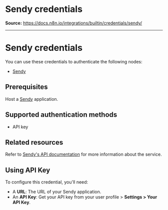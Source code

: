 # Sendy credentials

**Source:** https://docs.n8n.io/integrations/builtin/credentials/sendy/

---

# Sendy credentials

You can use these credentials to authenticate the following nodes:

- [Sendy](../../app-nodes/n8n-nodes-base.sendy/)

## Prerequisites

Host a [Sendy](https://sendy.co/get-started) application.

## Supported authentication methods

- API key

## Related resources

Refer to [Sendy's API documentation](https://sendy.co/api) for more information about the service.

## Using API Key

To configure this credential, you'll need:

- A **URL**: The URL of your Sendy application.
- An **API Key**: Get your API key from your user profile > **Settings > Your API Key**.
